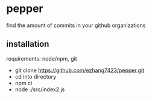 # pepper
find the amount of commits in your github organizations

## installation
requirements: node/npm, git

* git clone https://github.com/ezhang7423/pepper.git
* cd into directory
* npm ci
* node ./src/index2.js
